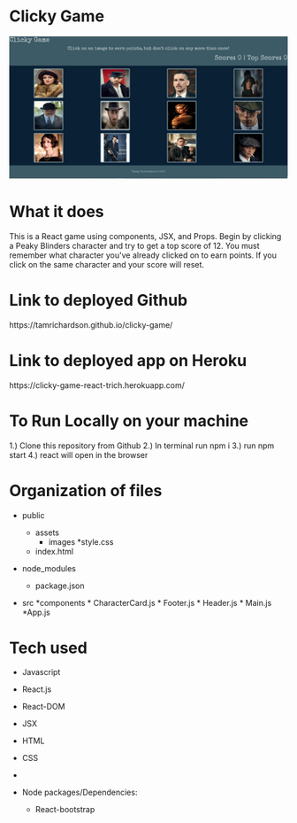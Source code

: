 
<h1>Clicky Game</h1>

![](https://github.com/tamrichardson/clicky-game/blob/master/public/assets/images/clickyScreenshot.JPG)

<h1>What it does</h1>
This is a React game using components, JSX, and Props. Begin by clicking a Peaky Blinders character and try to get a top score of 12. You must remember what character you've already clicked on to earn points. If you click on the same character and your score will reset. 

<h1>Link to deployed Github</h1>
 https://tamrichardson.github.io/clicky-game/

<h1>Link to deployed app on Heroku</h1>
https://clicky-game-react-trich.herokuapp.com/


<h1>To Run Locally on your machine</h1>
1.) Clone this repository from Github
2.) In terminal run npm i
3.) run npm start
4.) react will open in the browser

<h1>Organization of files</h1>

* public
    * assets
        * images
    *style.css
    * index.html 

* node_modules
    * package.json

* src
    *components
        * CharacterCard.js
        * Footer.js
        * Header.js
        * Main.js
    *App.js

<h1>Tech used</h1>

* Javascript
* React.js
* React-DOM
* JSX
* HTML
* CSS
* 

* Node packages/Dependencies:
    * React-bootstrap
    

   
    

